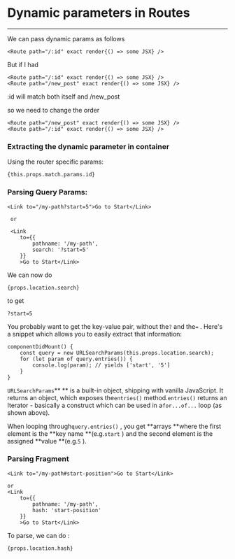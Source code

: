 # Dynamic parameters in Routes

---

We can pass dynamic params as follows

```
<Route path="/:id" exact render{() => some JSX} />
```

But if I had

```
<Route path="/:id" exact render{() => some JSX} />
<Route path="/new_post" exact render{() => some JSX} />
```

:id will match both itself and /new\_post

so we need to change the order

```
<Route path="/new_post" exact render{() => some JSX} />
<Route path="/:id" exact render{() => some JSX} />
```

### Extracting the dynamic parameter in container

Using the router specific params:

```
{this.props.match.params.id}
```

### Parsing Query Params:

```
<Link to="/my-path?start=5">Go to Start</Link> 

 or 

 <Link 
    to={‌{
        pathname: '/my-path',
        search: '?start=5'
    }}
    >Go to Start</Link>
```

We can now do

```
{props.location.search}
```

to get

`?start=5`

You probably want to get the key-value pair, without the`?`  and the`=` . Here's a snippet which allows you to easily extract that information:

```
componentDidMount() {
    const query = new URLSearchParams(this.props.location.search);
    for (let param of query.entries()) {
        console.log(param); // yields ['start', '5']
    }
}
```

`URLSearchParams`** ** is a built-in object, shipping with vanilla JavaScript. It returns an object, which exposes the`entries()`  method.`entries()`  returns an Iterator - basically a construct which can be used in a`for...of...`  loop \(as shown above\).

When looping through`query.entries()` , you get **arrays **where the first element is the **key name **\(e.g.`start` \) and the second element is the assigned **value **\(e.g.`5` \).

### Parsing Fragment

```
<Link to="/my-path#start-position">Go to Start</Link> 

or 
<Link 
    to={‌{
        pathname: '/my-path',
        hash: 'start-position'
    }}
    >Go to Start</Link>
```

To parse, we can do :

```
{props.location.hash}
```



